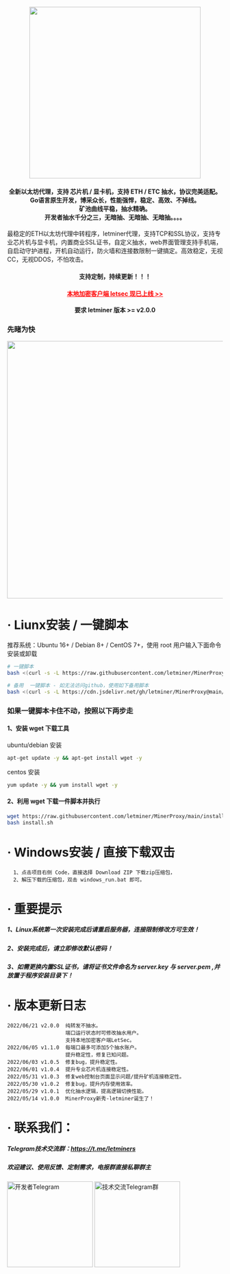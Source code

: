 
<h1 align="center">
  <br>
  <img src="https://cdn.jsdelivr.net/gh/letminer/MinerProxy@main/images/logo.png" width="400"/>
</h1>

<h4 align="center">全新以太坊代理，支持 芯片机 / 显卡机，支持 ETH / ETC 抽水，协议完美适配。
<br />Go语言原生开发，博采众长，性能强悍，稳定、高效、不掉线。
<br />矿池曲线平稳，抽水精确。
<br />开发者抽水千分之三，无暗抽、无暗抽、无暗抽。。。。</h4>
最稳定的ETH以太坊代理中转程序，letminer代理，支持TCP和SSL协议，支持专业芯片机与显卡机，内置商业SSL证书，自定义抽水，web界面管理支持手机端，自启动守护进程，开机自动运行，防火墙和连接数限制一键搞定。高效稳定，无视CC，无视DDOS，不怕攻击。
<h4 align="center">支持定制，持续更新！！！</h4>
<h4 align="center"><a style="color:red" href="﻿https://github.com/letminer/letsec">本地加密客户端 letsec 现已上线 >></a></h4>
<div align="center" style="font-weight:bold">要求 letminer 版本 >= v2.0.0</div>


### 先睹为快
<div align="center">
<img src="https://cdn.jsdelivr.net/gh/letminer/MinerProxy@main/images/首页.png" width="600" />
</div>

# · Liunx安装 / 一键脚本

推荐系统：Ubuntu 16+ / Debian 8+ / CentOS 7+，使用 root 用户输入下面命令安装或卸载<br />
```bash
# 一键脚本
bash <(curl -s -L https://raw.githubusercontent.com/letminer/MinerProxy/main/install.sh)

# 备用  一键脚本 - 如无法访问github，使用如下备用脚本
bash <(curl -s -L https://cdn.jsdelivr.net/gh/letminer/MinerProxy@main/install.sh)
```
### 如果一键脚本卡住不动，按照以下两步走
#### 1、安装 wget 下载工具
ubuntu/debian 安装
```bash
apt-get update -y && apt-get install wget -y
```
centos 安装
```bash
yum update -y && yum install wget -y
```

#### 2、利用 wget 下载一件脚本并执行
```bash
wget https://raw.githubusercontent.com/letminer/MinerProxy/main/install.sh
bash install.sh
```

# · Windows安装 / 直接下载双击
      1、点击项目右侧 Code，直接选择 Download ZIP 下载zip压缩包，
      2、解压下载的压缩包，双击 windows_run.bat 即可。

# ·  重要提示
##### 1、Linux系统第一次安装完成后请重启服务器，连接限制修改方可生效！
##### 2、安装完成后，请立即修改默认密码！
##### 3、如需更换内置SSL证书，请将证书文件命名为 server.key 与 server.pem ,并放置于程序安装目录下！

# ·  版本更新日志
    2022/06/21 v2.0.0  纯转发不抽水。
                       端口运行状态时可修改抽水用户。
                       支持本地加密客户端LetSec。
    2022/06/05 v1.1.0  每端口最多可添加5个抽水账户。
                       提升稳定性，修复已知问题。
    2022/06/03 v1.0.5  修复bug，提升稳定性。
    2022/06/01 v1.0.4  提升专业芯片机连接稳定性。
    2022/05/31 v1.0.3  修复web控制台页面显示问题/提升矿机连接稳定性。
    2022/05/30 v1.0.2  修复bug，提升内存使用效率。
    2022/05/29 v1.0.1  优化抽水逻辑，提高逻辑切换性能。
    2022/05/14 v1.0.0  MinerProxy新秀-letminer诞生了！


# · 联系我们：
##### Telegram技术交流群：https://t.me/letminers
##### 欢迎建议、使用反馈、定制需求，电报群直接私聊群主
<div align="left">
<img title="开发者Telegram" src="https://cdn.jsdelivr.net/gh/letminer/MinerProxy@main/images/letminers.jpg" width="200"/>

<img title="技术交流Telegram群" src="https://cdn.jsdelivr.net/gh/letminer/MinerProxy@main/images/letminer.jpg" width="200"/>
</div>
